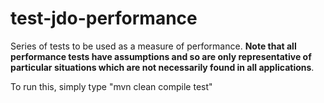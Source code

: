 test-jdo-performance
====================

Series of tests to be used as a measure of performance.
__Note that all performance tests have assumptions and so are only representative of particular situations which are not necessarily found in all applications__.

To run this, simply type "mvn clean compile test"
